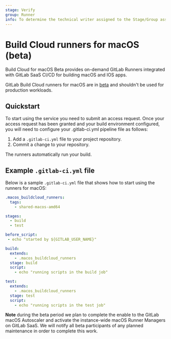 ```yaml
---
stage: Verify
group: Runner
info: To determine the technical writer assigned to the Stage/Group associated with this page, see https://about.gitlab.com/handbook/engineering/ux/technical-writing/#assignments
---
```


# Build Cloud runners for macOS (beta)

Build Cloud for macOS Beta provides on-demand GitLab Runners integrated with GitLab SaaS CI/CD for building macOS and IOS apps.

GitLab Build Cloud runners for macOS are in [beta](https://about.gitlab.com/handbook/product/gitlab-the-product/#beta)
and shouldn't be used for production workloads. 

## Quickstart

To start using the service you need to submit an access request. Once your access request has been granted and your build environment configured, you will need to configure your .gitlab-ci.yml pipeline file as follows:

1. Add a `.gitlab-ci.yml` file to your project repository.
1. Commit a change to your repository.

The runners automatically run your build.

## Example `.gitlab-ci.yml` file

Below is a sample `.gitlab-ci.yml` file that shows how to start using the runners for macOS:

```yaml
.macos_buildcloud_runners:
  tags:
    - shared-macos-amd64

stages:
  - build
  - test

before_script:
 - echo "started by ${GITLAB_USER_NAME}"

build:
  extends:
    - .macos_buildcloud_runners
  stage: build
  script:
    - echo "running scripts in the build job"

test:
  extends:
    - .macos_buildcloud_runners
  stage: test
  script:
    - echo "running scripts in the test job"
```

**Note** during the beta period we plan to complete the enable to the GitLab macOS Autoscaler and activate the instance-wide macOS Runner Managers on GitLab SaaS. We will notify all beta participants of any planned maintenance in order to complete this work.
